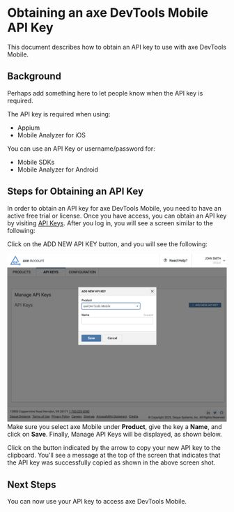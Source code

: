 # Obtaining an axe DevTools Mobile API Key

This document describes how to obtain an API key to use with axe DevTools Mobile.

## Background
Perhaps add something here to let people know when the API key is required.
<!-- The axe DevTools Linter SaaS offering needs an API key to authorize your use of the linter-source REST endpoint by adding an Authorization HTTP header to your request. For example, the following shows an example authorization header with a sample API key:
Authorization: cc57ffb2-aa21-4cc2-a11a-0257779b9909
The key is not valid, but is included so you can see what an API key looks like.
 -->
The API key is required when using:
- Appium 
- Mobile Analyzer for iOS

You can use an API Key or username/password for:
- Mobile SDKs
- Mobile Analyzer for Android

## Steps for Obtaining an API Key
In order to obtain an API key for axe DevTools Mobile, you need to have an active free trial or license.
Once you have access, you can obtain an API key by visiting [API Keys](https://axe.deque.com/settings). After you log in, you will see a screen similar to the following:
<!-- screenshot of settings tab with Manage API Keys -->
Click on the ADD NEW API KEY button, and you will see the following:

![screenshot of ADD NEW API KEY modal, that shows the Product as “axe Mobile”](ADD-API-KEY.png)
Make sure you select axe Mobile under **Product**, give the key a **Name**, and click on **Save**.
Finally, Manage API Keys will be displayed, as shown below.

<!-- add screenshot of successfully added API key -->

Click on the button indicated by the arrow to copy your new API key to the clipboard. You'll see a message at the top of the screen that indicates that the API key was successfully copied as shown in the above screen shot.

## Next Steps
You can now use your API key to access axe DevTools Mobile.
